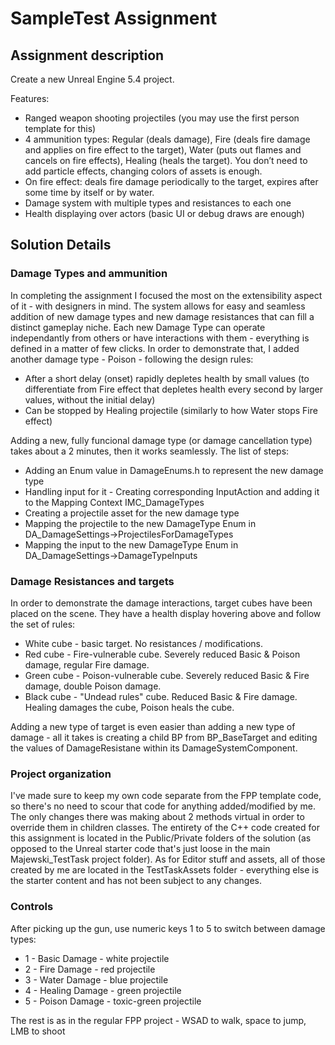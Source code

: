 # SampleTest Assignment

## Assignment description

Create a new Unreal Engine 5.4 project.

Features:
- Ranged weapon shooting projectiles (you may use the first person template for this)
- 4 ammunition types: Regular (deals damage), Fire (deals fire damage and applies
on fire effect to the target), Water (puts out flames and cancels on fire effects),
Healing (heals the target). You don’t need to add particle effects, changing colors of
assets is enough.
- On fire effect: deals fire damage periodically to the target, expires after some time by
itself or by water.
- Damage system with multiple types and resistances to each one
- Health displaying over actors (basic UI or debug draws are enough)

## Solution Details

### Damage Types and ammunition
In completing the assignment I focused the most on the extensibility aspect of it - with designers in mind. The system allows for easy and seamless addition of new damage types and new damage resistances that can fill a distinct gameplay niche. Each new Damage Type can operate independantly from others or have interactions with them - everything is defined in a matter of few clicks. In order to demonstrate that, I added another damage type - Poison - following the design rules:
- After a short delay (onset) rapidly depletes health by small values (to differentiate from Fire effect that depletes health every second by larger values, without the initial delay)
- Can be stopped by Healing projectile (similarly to how Water stops Fire effect)

Adding a new, fully funcional damage type (or damage cancellation type) takes about a 2 minutes, then it works seamlessly. The list of steps:
- Adding an Enum value in DamageEnums.h to represent the new damage type
- Handling input for it - Creating corresponding InputAction and adding it to the Mapping Context IMC_DamageTypes
- Creating a projectile asset for the new damage type
- Mapping the projectile to the new DamageType Enum in DA_DamageSettings->ProjectilesForDamageTypes
- Mapping the input to the new DamageType Enum in DA_DamageSettings->DamageTypeInputs

### Damage Resistances and targets
In order to demonstrate the damage interactions, target cubes have been placed on the scene. They have a health display hovering above and follow the set of rules:
- White cube - basic target. No resistances / modifications.
- Red cube - Fire-vulnerable cube. Severely reduced Basic & Poison damage, regular Fire damage.
- Green cube - Poison-vulnerable cube. Severely reduced Basic & Fire damage, double Poison damage.
- Black cube - "Undead rules" cube. Reduced Basic & Fire damage. Healing damages the cube, Poison heals the cube.

Adding a new type of target is even easier than adding a new type of damage - all it takes is creating a child BP from BP_BaseTarget and editing the values of DamageResistane within its DamageSystemComponent.

### Project organization
I've made sure to keep my own code separate from the FPP template code, so there's no need to scour that code for anything added/modified by me. The only changes there was making about 2 methods virtual in order to override them in children classes. The entirety of the C++ code created for this assignment is located in the Public/Private folders of the solution (as opposed to the Unreal starter code that's just loose in the main Majewski_TestTask project folder). As for Editor stuff and assets, all of those created by me are located in the TestTaskAssets folder - everything else is the starter content and has not been subject to any changes.

### Controls
After picking up the gun, use numeric keys 1 to 5 to switch between damage types:
- 1 - Basic Damage - white projectile
- 2 - Fire Damage - red projectile
- 3 - Water Damage - blue projectile
- 4 - Healing Damage - green projectile
- 5 - Poison Damage - toxic-green projectile

The rest is as in the regular FPP project - WSAD to walk, space to jump, LMB to shoot
